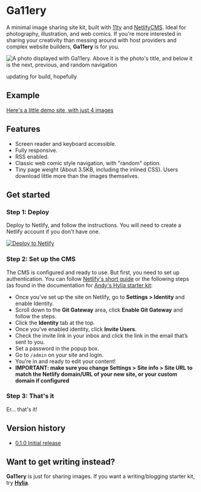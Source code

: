 # Ga11ery

A minimal image sharing site kit, built with [11ty](https://www.11ty.dev/) and [NetlifyCMS](https://www.netlifycms.org/). Ideal for photography, illustration, and web comics. If you're more interested in sharing your creativity than messing around with host providers and complex website builders, **Ga11ery** is for you.

![A photo displayed with Ga11ery. Above it is the photo's title, and below it is the next, previous, and random navigation](illustration.png)

updating for build, hopefully

## Example

[Here's a little demo site, with just 4 images](https://goofy-nightingale-8088ae.netlify.com)

## Features

- Screen reader and keyboard accessible.
- Fully responsive.
- RSS enabled.
- Classic web comic style navigation, with "random" option.
- Tiny page weight (About 3.5KB, including the inlined CSS). Users download little more than the images themselves.

## Get started

### Step 1: Deploy

Deploy to Netlify, and follow the instructions. You will need to create a Netlify account if you don't have one.

<a href="https://app.netlify.com/start/deploy?repository=https://github.com/Heydon/ga11ery&amp;stack=cms" rel="nofollow"><img src="https://camo.githubusercontent.com/be2eb66bb727e25655f1dcff88c2fdca82a77513/68747470733a2f2f7777772e6e65746c6966792e636f6d2f696d672f6465706c6f792f627574746f6e2e737667" alt="Deploy to Netlify" data-canonical-src="https://www.netlify.com/img/deploy/button.svg" style="max-width:100%;"></a>

### Step 2: Set up the CMS

The CMS is configured and ready to use. But first, you need to set up authentication. You can follow [Netlify's short guide](https://docs.netlify.com/visitor-access/identity/#enable-identity-in-the-ui) or the following steps (as found in the documentation for [Andy's Hylia starter kit](https://github.com/hankchizljaw/hylia):

- Once you’ve set up the site on Netlify, go to **Settings > Identity** and enable Identity.
- Scroll down to the **Git Gateway** area, click **Enable Git Gateway** and follow the steps.
- Click the **Identity** tab at the top.
- Once you’ve enabled identity, click **Invite Users**.
- Check the invite link in your inbox and click the link in the email that’s sent to you.
- Set a password in the popup box.
- Go to `/admin` on your site and login.
- You’re in and ready to edit your content!
- **IMPORTANT: make sure you change Settings > Site info > Site URL to match the Netlify domain/URL of your new site, or your custom domain if configured**

### Step 3: That's it

Er... that's it!

## Version history

- [0.1.0 Initial release](https://github.com/Heydon/ga11ery/releases/tag/0.1.0)

## Want to get writing instead?

**Ga11ery** is just for sharing images. If you want a writing/blogging starter kit, try [**Hylia**](https://github.com/hankchizljaw/hylia).
